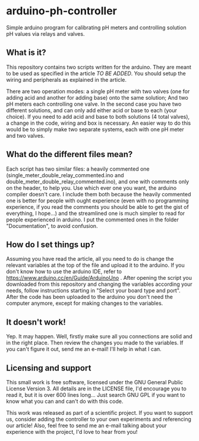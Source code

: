 # arduino-ph-controller

 Simple arduino program for calibrating pH meters and controlling solution pH values via relays and valves.

## What is it?

This repository contains two scripts written for the arduino. They are meant to be used as specified in the article *TO BE ADDED*. You should setup the wiring and peripherals as explained in the article.

There are two operation modes: a single pH meter with two valves (one for adding acid and another for adding base) onto the same solution; And two pH meters each controlling one valve. In the second case you have two different solutions, and can only add either acid or base to each (your choice). If you need to add acid and base to both solutions (4 total valves), a change in the code, wiring and box is necessary. An easier way to do this would be to simply make two separate systems, each with one pH meter and two valves.

## What do the different files mean?

Each script has two similar files: a heavily commented one (single\_meter\_double\_relay\_commented.ino and double\_meter\_double\_relay\_commented.ino), and one with comments only on the header, to help you. Use which ever one you want, the arduino compiler doesn't care. I include them both because the heavily commented one is better for people with ought experience (even with no programming experience, if you read the comments you should be able to get the gist of everything, I hope...) and the streamlined one is much simpler to read for people experienced in arduino. I put the commented ones in the folder "Documentation", to avoid confusion.


## How do I set things up?

Assuming you have read the article, all you need to do is change the relevant variables at the top of the file and upload it to the arduino. If you don't know how to use the arduino IDE, refer to https://www.arduino.cc/en/Guide/ArduinoUno . After opening the script you downloaded from this repository and changing the variables according your needs, follow instructions starting in "Select your board type and port". After the code has been uploaded to the arduino you don't need the computer anymore, except for making changes to the variables.

## It doesn't work!

Yep. It may happen. Well, firstly make sure all you connections are solid and in the right place. Then review the changes you made to the variables. If you can't figure it out, send me an e-mail! I'll help in what I can.

## Licensing and support

This small work is free software, licensed under the GNU General Public License Version 3. All details are in the LICENSE file, I'd encourage you to read it, but it is over 600 lines long... Just search GNU GPL if you want to know what you can and can't do with this code.

This work was released as part of a scientific project. If you want to support us, consider adding the controller to your own experiments and referencing our article! Also, feel free to send me an e-mail talking about your experience with the project, I'd love to hear from you!
